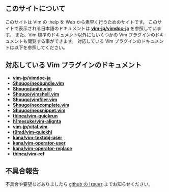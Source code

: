 ## このサイトについて

このサイトは Vim の :help を Web から素早く行うためのサイトです。
このサイトで表示される日本語のドキュメントは __[vim-jp/vimdoc-ja](https://github.com/vim-jp/vimdoc-ja)__ を参照しています。
また、Vim 標準のドキュメント以外にもいくつかの Vim プラグインのドキュメントも閲覧する事ができます。
対応している Vim プラグインのドキュメントは以下を参照してください。

## 対応している Vim プラグインのドキュメント

* __[vim-jp/vimdoc-ja](https://github.com/vim-jp/vimdoc-ja)__
* __[Shougo/neobundle.vim](https://github.com/Shougo/neobundle.vim)__
* __[Shougo/unite.vim](https://github.com/Shougo/unite.vim)__
* __[Shougo/vimshell.vim](https://github.com/Shougo/vimshell.vim)__
* __[Shougo/vimfiler.vim](https://github.com/Shougo/vimfiler.vim)__
* __[Shougo/neocomplete.vim](https://github.com/Shougo/neocomplete.vim)__
* __[Shougo/neosnippet.vim](https://github.com/Shougo/neosnippet.vim)__
* __[thinca/vim-quickrun](https://github.com/thinca/vim-quickrun)__
* __[h1mesuke/vim-alignta](https://github.com/h1mesuke/vim-alignta)__
* __[vim-jp/vital.vim](https://github.com/vim-jp/vital.vim)__
* __[t9md/vim-quickhl](https://github.com/t9md/vim-quickhl)__
* __[kana/vim-textobj-user](https://github.com/kana/vim-textobj-user)__
* __[kana/vim-operator-user](https://github.com/kana/vim-operator-user)__
* __[kana/vim-operator-replace](https://github.com/kana/vim-operator-replace)__
* __[thinca/vim-ref](https://github.com/thinca/vim-ref)__

## 不具合報告

不具合や要望などありましたら [github の Issues](https://github.com/osyo-manga/vimhelp-jp/issues) までお知らせください。


